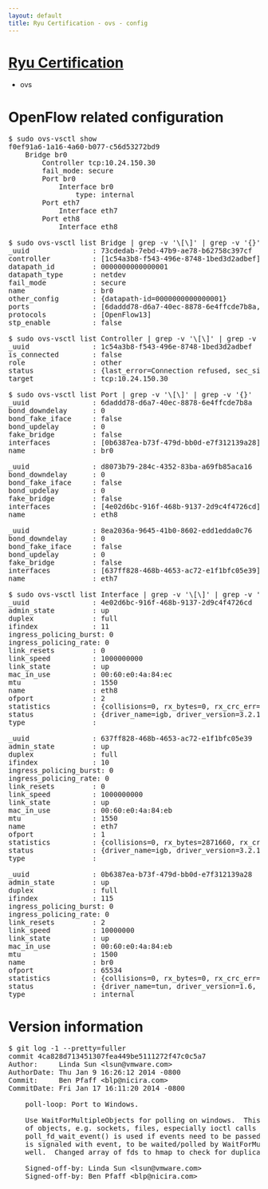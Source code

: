 ```yaml
---
layout: default
title: Ryu Certification - ovs - config
---
```

# [Ryu Certification](http://osrg.github.io/ryu/certification.html)
* ovs 

# OpenFlow related configuration
<pre>
$ sudo ovs-vsctl show
f0ef91a6-1a16-4a60-b077-c56d53272bd9
    Bridge br0
        Controller tcp:10.24.150.30
        fail_mode: secure
        Port br0
            Interface br0
                type: internal
        Port eth7
            Interface eth7
        Port eth8
            Interface eth8

$ sudo ovs-vsctl list Bridge | grep -v '\[\]' | grep -v '{}'
_uuid               : 73cdedab-7ebd-47b9-ae78-b62758c397cf
controller          : [1c54a3b8-f543-496e-8748-1bed3d2adbef]
datapath_id         : 0000000000000001
datapath_type       : netdev
fail_mode           : secure
name                : br0
other_config        : {datapath-id=0000000000000001}
ports               : [6daddd78-d6a7-40ec-8878-6e4ffcde7b8a, 8ea2036a-9645-41b0-8602-edd1edda0c76, d8073b79-284c-4352-83ba-a69fb85aca16]
protocols           : [OpenFlow13]
stp_enable          : false

$ sudo ovs-vsctl list Controller | grep -v '\[\]' | grep -v '{}'
_uuid               : 1c54a3b8-f543-496e-8748-1bed3d2adbef
is_connected        : false
role                : other
status              : {last_error=Connection refused, sec_since_connect=301, sec_since_disconnect=0, state=BACKOFF}
target              : tcp:10.24.150.30

$ sudo ovs-vsctl list Port | grep -v '\[\]' | grep -v '{}'
_uuid               : 6daddd78-d6a7-40ec-8878-6e4ffcde7b8a
bond_downdelay      : 0
bond_fake_iface     : false
bond_updelay        : 0
fake_bridge         : false
interfaces          : [0b6387ea-b73f-479d-bb0d-e7f312139a28]
name                : br0

_uuid               : d8073b79-284c-4352-83ba-a69fb85aca16
bond_downdelay      : 0
bond_fake_iface     : false
bond_updelay        : 0
fake_bridge         : false
interfaces          : [4e02d6bc-916f-468b-9137-2d9c4f4726cd]
name                : eth8

_uuid               : 8ea2036a-9645-41b0-8602-edd1edda0c76
bond_downdelay      : 0
bond_fake_iface     : false
bond_updelay        : 0
fake_bridge         : false
interfaces          : [637ff828-468b-4653-ac72-e1f1bfc05e39]
name                : eth7

$ sudo ovs-vsctl list Interface | grep -v '\[\]' | grep -v '{}'
_uuid               : 4e02d6bc-916f-468b-9137-2d9c4f4726cd
admin_state         : up
duplex              : full
ifindex             : 11
ingress_policing_burst: 0
ingress_policing_rate: 0
link_resets         : 0
link_speed          : 1000000000
link_state          : up
mac_in_use          : 00:60:e0:4a:84:ec
mtu                 : 1550
name                : eth8
ofport              : 2
statistics          : {collisions=0, rx_bytes=0, rx_crc_err=0, rx_dropped=0, rx_errors=0, rx_frame_err=0, rx_over_err=0, rx_packets=0, tx_bytes=910148, tx_dropped=0, tx_errors=0, tx_packets=9788}
status              : {driver_name=igb, driver_version=3.2.10-k, firmware_version=3.10-0}
type                : 

_uuid               : 637ff828-468b-4653-ac72-e1f1bfc05e39
admin_state         : up
duplex              : full
ifindex             : 10
ingress_policing_burst: 0
ingress_policing_rate: 0
link_resets         : 0
link_speed          : 1000000000
link_state          : up
mac_in_use          : 00:60:e0:4a:84:eb
mtu                 : 1550
name                : eth7
ofport              : 1
statistics          : {collisions=0, rx_bytes=2871660, rx_crc_err=0, rx_dropped=0, rx_errors=0, rx_frame_err=0, rx_over_err=0, rx_packets=29040, tx_bytes=0, tx_dropped=0, tx_errors=0, tx_packets=0}
status              : {driver_name=igb, driver_version=3.2.10-k, firmware_version=3.10-0}
type                : 

_uuid               : 0b6387ea-b73f-479d-bb0d-e7f312139a28
admin_state         : up
duplex              : full
ifindex             : 115
ingress_policing_burst: 0
ingress_policing_rate: 0
link_resets         : 2
link_speed          : 10000000
link_state          : up
mac_in_use          : 00:60:e0:4a:84:eb
mtu                 : 1500
name                : br0
ofport              : 65534
statistics          : {collisions=0, rx_bytes=0, rx_crc_err=0, rx_dropped=0, rx_errors=0, rx_frame_err=0, rx_over_err=0, rx_packets=0, tx_bytes=0, tx_dropped=0, tx_errors=0, tx_packets=0}
status              : {driver_name=tun, driver_version=1.6, firmware_version=N/A}
type                : internal
</pre>

# Version information
<pre>
$ git log -1 --pretty=fuller
commit 4ca828d713451307fea449be5111272f47c0c5a7
Author:     Linda Sun &lt;lsun@vmware.com&gt;
AuthorDate: Thu Jan 9 16:26:12 2014 -0800
Commit:     Ben Pfaff &lt;blp@nicira.com&gt;
CommitDate: Fri Jan 17 16:11:20 2014 -0800

    poll-loop: Port to Windows.
    
    Use WaitForMultipleObjects for polling on windows.  This works on all kinds
    of objects, e.g. sockets, files, especially ioctl calls to the kernel.
    poll_fd_wait_event() is used if events need to be passed to pollfds.  latch
    is signaled with event, to be waited/polled by WaitForMultipleObjects() as
    well.  Changed array of fds to hmap to check for duplicate fds.
    
    Signed-off-by: Linda Sun &lt;lsun@vmware.com&gt;
    Signed-off-by: Ben Pfaff &lt;blp@nicira.com&gt;
</pre>
